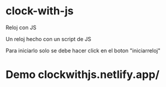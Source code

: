 # clock-with-js

Reloj con JS

Un reloj hecho con un script de JS

Para iniciarlo solo se debe hacer click en el boton "iniciarreloj"

# Demo clockwithjs.netlify.app/
